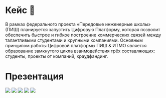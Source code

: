 <h1> Кейс 🔮 </h1>
В рамках федерального проекта «Передовые инженерные школы» (ПИШ)
планируется запустить Цифровую Платформу, которая позволит обеспечить
быстрое и гибкое построение коммерческих связей между талантливыми
студентами и крупными компаниями.
Основным принципом работы Цифровой платформы ПИШ & ИТМО является
образование замкнутого цикла взаимодействия трёх составляющих: студенты,
проекты от компаний, краудфандинг.

<h1> Презентация </h1>
<img src='https://github.com/smartkontora/ICT.Hack-V/blob/main/presentation/slide1.png' />
<img src='https://github.com/smartkontora/ICT.Hack-V/blob/main/presentation/slide2.png' />
<img src='https://github.com/smartkontora/ICT.Hack-V/blob/main/presentation/slide3.png' />
<img src='https://github.com/smartkontora/ICT.Hack-V/blob/main/presentation/slide4.png' />
<img src='https://github.com/smartkontora/ICT.Hack-V/blob/main/presentation/slide5.png' />


